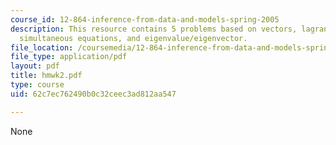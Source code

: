 ```yaml
---
course_id: 12-864-inference-from-data-and-models-spring-2005
description: This resource contains 5 problems based on vectors, lagrange multipliers,
  simultaneous equations, and eigenvalue/eigenvector.
file_location: /coursemedia/12-864-inference-from-data-and-models-spring-2005/62c7ec762490b0c32ceec3ad812aa547_hmwk2.pdf
file_type: application/pdf
layout: pdf
title: hmwk2.pdf
type: course
uid: 62c7ec762490b0c32ceec3ad812aa547

---
```

None